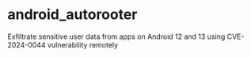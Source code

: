 # android_autorooter
Exfiltrate sensitive user data from apps on Android 12 and 13 using CVE-2024-0044 vulnerability remotely
